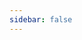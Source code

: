 ```yaml
---
sidebar: false
---
```


<template>
  <form name="banAppeal" method="POST" data-netlify-recaptcha="true" data-netlify="true">
  <p>
    <label>User name or ID: <input type="text" name="user" placeholder="SantaClaus#1337" /></label>
  </p>
  <p>
    <label>Reason why you were banned: <textArea type="text" name="banReason"/></label>
  </p>
  <p hidden>
    <label><textarea :value="userConfiguration" name="userConfiguration"></textarea></label>
  </p>
  <div data-netlify-recaptcha="true"></div>
  <p>
    <button type="submit">Send</button>
  </p>
</form>
</template>

<script>
export default {
  data () {
    return {
    userConfiguration: `${window.navigator.userAgent} ${navigator.languages}`
    }
  }
}
</script>